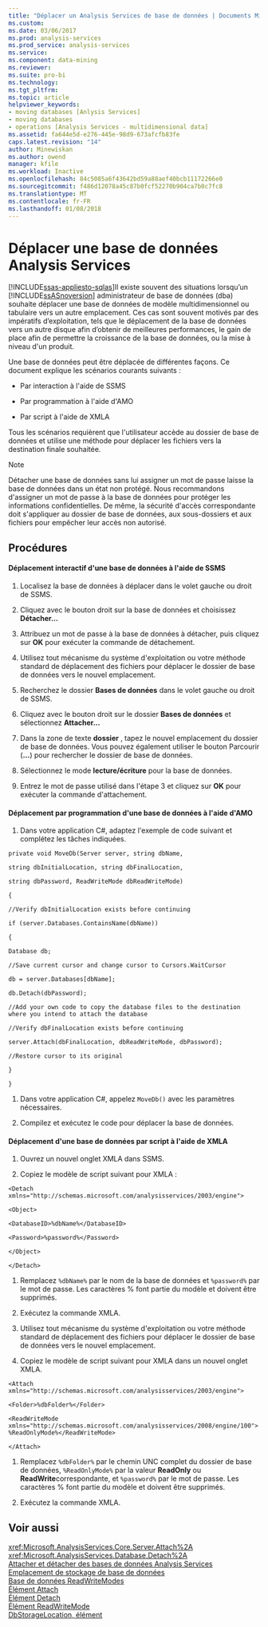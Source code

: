 ```yaml
---
title: "Déplacer un Analysis Services de base de données | Documents Microsoft"
ms.custom: 
ms.date: 03/06/2017
ms.prod: analysis-services
ms.prod_service: analysis-services
ms.service: 
ms.component: data-mining
ms.reviewer: 
ms.suite: pro-bi
ms.technology: 
ms.tgt_pltfrm: 
ms.topic: article
helpviewer_keywords:
- moving databases [Anlysis Services]
- moving databases
- operations [Analysis Services - multidimensional data]
ms.assetid: fa644e5d-e276-445e-98d9-673afcfb83fe
caps.latest.revision: "14"
author: Minewiskan
ms.author: owend
manager: kfile
ms.workload: Inactive
ms.openlocfilehash: 84c5085a6f43642bd59a88aef40bcb11172266e0
ms.sourcegitcommit: f486d12078a45c87b0fcf52270b904ca7b0c7fc8
ms.translationtype: MT
ms.contentlocale: fr-FR
ms.lasthandoff: 01/08/2018
---
```

# <a name="move-an-analysis-services-database"></a>Déplacer une base de données Analysis Services
[!INCLUDE[ssas-appliesto-sqlas](../../includes/ssas-appliesto-sqlas.md)]Il existe souvent des situations lorsqu’un [!INCLUDE[ssASnoversion](../../includes/ssasnoversion-md.md)] administrateur de base de données (dba) souhaite déplacer une base de données de modèle multidimensionnel ou tabulaire vers un autre emplacement. Ces cas sont souvent motivés par des impératifs d’exploitation, tels que le déplacement de la base de données vers un autre disque afin d’obtenir de meilleures performances, le gain de place afin de permettre la croissance de la base de données, ou la mise à niveau d'un produit.  
  
 Une base de données peut être déplacée de différentes façons. Ce document explique les scénarios courants suivants :  
  
-   Par interaction à l'aide de SSMS  
  
-   Par programmation à l'aide d'AMO  
  
-   Par script à l'aide de XMLA  
  
 Tous les scénarios requièrent que l'utilisateur accède au dossier de base de données et utilise une méthode pour déplacer les fichiers vers la destination finale souhaitée.  
  
> [!NOTE]  
>  Détacher une base de données sans lui assigner un mot de passe laisse la base de données dans un état non protégé. Nous recommandons d'assigner un mot de passe à la base de données pour protéger les informations confidentielles. De même, la sécurité d'accès correspondante doit s'appliquer au dossier de base de données, aux sous-dossiers et aux fichiers pour empêcher leur accès non autorisé.  
  
## <a name="procedures"></a>Procédures  
  
#### <a name="moving-a-database-interactively-using-ssms"></a>Déplacement interactif d'une base de données à l'aide de SSMS  
  
1.  Localisez la base de données à déplacer dans le volet gauche ou droit de SSMS.  
  
2.  Cliquez avec le bouton droit sur la base de données et choisissez **Détacher...**  
  
3.  Attribuez un mot de passe à la base de données à détacher, puis cliquez sur **OK** pour exécuter la commande de détachement.  
  
4.  Utilisez tout mécanisme du système d'exploitation ou votre méthode standard de déplacement des fichiers pour déplacer le dossier de base de données vers le nouvel emplacement.  
  
5.  Recherchez le dossier **Bases de données** dans le volet gauche ou droit de SSMS.  
  
6.  Cliquez avec le bouton droit sur le dossier **Bases de données** et sélectionnez **Attacher...**  
  
7.  Dans la zone de texte **dossier** , tapez le nouvel emplacement du dossier de base de données. Vous pouvez également utiliser le bouton Parcourir (**...**) pour rechercher le dossier de base de données.  
  
8.  Sélectionnez le mode **lecture/écriture** pour la base de données.  
  
9. Entrez le mot de passe utilisé dans l'étape 3 et cliquez sur **OK** pour exécuter la commande d'attachement.  
  
#### <a name="moving-a-database-programmatically-using-amo"></a>Déplacement par programmation d'une base de données à l'aide d'AMO  
  
1.  Dans votre application C#, adaptez l'exemple de code suivant et complétez les tâches indiquées.  
  
 `private void MoveDb(Server server, string dbName,`  
  
 `string dbInitialLocation, string dbFinalLocation,`  
  
 `string dbPassword, ReadWriteMode dbReadWriteMode)`  
  
 `{`  
  
 `//Verify dbInitialLocation exists before continuing`  
  
 `if (server.Databases.ContainsName(dbName))`  
  
 `{`  
  
 `Database db;`  
  
 `//Save current cursor and change cursor to Cursors.WaitCursor`  
  
 `db = server.Databases[dbName];`  
  
 `db.Detach(dbPassword);`  
  
 `//Add your own code to copy the database files to the destination where you intend to attach the database`  
  
 `//Verify dbFinalLocation exists before continuing`  
  
 `server.Attach(dbFinalLocation, dbReadWriteMode, dbPassword);`  
  
 `//Restore cursor to its original`  
  
 `}`  
  
 `}`  
  
1.  Dans votre application C#, appelez `MoveDb()` avec les paramètres nécessaires.  
  
2.  Compilez et exécutez le code pour déplacer la base de données.  
  
#### <a name="moving-a-database-by-script-using-xmla"></a>Déplacement d'une base de données par script à l'aide de XMLA  
  
1.  Ouvrez un nouvel onglet XMLA dans SSMS.  
  
2.  Copiez le modèle de script suivant pour XMLA :  
  
 `<Detach xmlns="http://schemas.microsoft.com/analysisservices/2003/engine">`  
  
 `<Object>`  
  
 `<DatabaseID>%dbName%</DatabaseID>`  
  
 `<Password>%password%</Password>`  
  
 `</Object>`  
  
 `</Detach>`  
  
1.  Remplacez `%dbName%` par le nom de la base de données et `%password%` par le mot de passe. Les caractères % font partie du modèle et doivent être supprimés.  
  
2.  Exécutez la commande XMLA.  
  
3.  Utilisez tout mécanisme du système d'exploitation ou votre méthode standard de déplacement des fichiers pour déplacer le dossier de base de données vers le nouvel emplacement.  
  
4.  Copiez le modèle de script suivant pour XMLA dans un nouvel onglet XMLA.  
  
 `<Attach xmlns="http://schemas.microsoft.com/analysisservices/2003/engine">`  
  
 `<Folder>%dbFolder%</Folder>`  
  
 `<ReadWriteMode xmlns="http://schemas.microsoft.com/analysisservices/2008/engine/100">%ReadOnlyMode%</ReadWriteMode>`  
  
 `</Attach>`  
  
1.  Remplacez `%dbFolder%` par le chemin UNC complet du dossier de base de données, `%ReadOnlyMode%` par la valeur **ReadOnly** ou **ReadWrite**correspondante, et `%password%` par le mot de passe. Les caractères % font partie du modèle et doivent être supprimés.  
  
2.  Exécutez la commande XMLA.  
  
## <a name="see-also"></a>Voir aussi  
 <xref:Microsoft.AnalysisServices.Core.Server.Attach%2A>   
 <xref:Microsoft.AnalysisServices.Database.Detach%2A>   
 [Attacher et détacher des bases de données Analysis Services](../../analysis-services/multidimensional-models/attach-and-detach-analysis-services-databases.md)   
 [Emplacement de stockage de base de données](../../analysis-services/multidimensional-models/database-storage-location.md)   
 [Base de données ReadWriteModes](../../analysis-services/multidimensional-models/database-readwritemodes.md)   
 [Élément Attach](../../analysis-services/xmla/xml-elements-commands/attach-element.md)   
 [Élément Detach](../../analysis-services/xmla/xml-elements-commands/detach-element.md)   
 [Élément ReadWriteMode](../../analysis-services/xmla/xml-elements-properties/readwritemode-element.md)   
 [DbStorageLocation, élément](../../analysis-services/xmla/xml-elements-properties/dbstoragelocation-element.md)  
  
  
